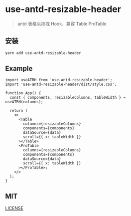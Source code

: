 # use-antd-resizable-header

> antd 表格头拖拽 Hook，兼容 Table ProTable

## 安装

```bash
yarn add use-antd-resizable-header
```

## Example

```tsx
import useATRH from 'use-antd-resizable-header';
import 'use-antd-resizable-header/dist/style.css';

function App() {
  const { components, resizableColumns, tableWidth } = useATRH(columns);

  return (
    <>
      <Table
        columns={resizableColumns}
        components={components}
        dataSource={data}
        scroll={{ x: tableWidth }}
      ></Table>
      <ProTable
        columns={resizableColumns}
        components={components}
        dataSource={data}
        scroll={{ x: tableWidth }}
      ></ProTable>;
    </>
  );
}
```

## MIT

[LICENSE](https://github.com/hemengke1997/useATRH/blob/master/LICENSE)
